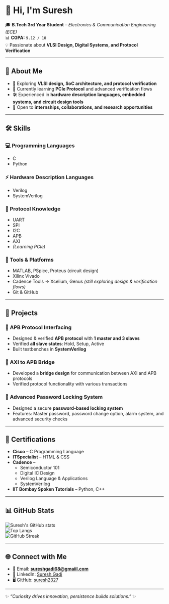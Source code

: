 # 👋 Hi, I'm Suresh  

🎓 **B.Tech 3rd Year Student** – *Electronics & Communication Engineering (ECE)*  
📊 **CGPA:** `9.12 / 10`  
💡 Passionate about **VLSI Design, Digital Systems, and Protocol Verification**  

---

## 🚀 About Me  
- 🔭 Exploring **VLSI design, SoC architecture, and protocol verification**  
- 🌱 Currently learning **PCIe Protocol** and advanced verification flows  
- 🛠️ Experienced in **hardware description languages, embedded systems, and circuit design tools**  
- 🤝 Open to **internships, collaborations, and research opportunities**  

---

## 🛠️ Skills  

### 💻 Programming Languages  
- C  
- Python  
 
### ⚡ Hardware Description Languages  
- Verilog  
- SystemVerilog  

### 🔗 Protocol Knowledge  
- UART  
- SPI  
- I2C  
- APB  
- AXI  
- *(Learning PCIe)*  

### 🧰 Tools & Platforms  
- MATLAB, PSpice, Proteus (circuit design)  
- Xilinx Vivado  
- Cadence Tools → Xcelium, Genus *(still exploring design & verification flows)*  
- Git & GitHub  

---

## 📂 Projects  

### 🔹 **APB Protocol Interfacing**  
- Designed & verified **APB protocol** with **1 master and 3 slaves**  
- Verified **all slave states**: Hold, Setup, Active  
- Built testbenches in **SystemVerilog**  

### 🔹 **AXI to APB Bridge**  
- Developed a **bridge design** for communication between AXI and APB protocols  
- Verified protocol functionality with various transactions  

### 🔹 **Advanced Password Locking System**  
- Designed a secure **password-based locking system**  
- Features: Master password, password change option, alarm system, and advanced security checks  

---

## 📜 Certifications  

- **Cisco** – C Programming Language  
- **ITSpecialist** – HTML & CSS  
- **Cadence** –  
  - Semiconductor 101  
  - Digital IC Design  
  - Verilog Language & Applications  
  - SystemVerilog  
- **IIT Bombay Spoken Tutorials** – Python, C++  

---

## 📊 GitHub Stats  

![Suresh's GitHub stats](https://github-readme-stats.vercel.app/api?username=suresh2327&show_icons=true&theme=tokyonight)  
![Top Langs](https://github-readme-stats.vercel.app/api/top-langs/?username=suresh2327&layout=compact&theme=tokyonight)  
![GitHub Streak](https://streak-stats.demolab.com?user=suresh2327&theme=tokyonight&border_radius=5)  

---

## 🌐 Connect with Me  
- 📧 Email: **sureshgadi68@gmaiil.com**  
- 💼 LinkedIn: [Suresh Gadi](https://www.linkedin.com/in/suresh-gadi-6201a0293/)  
- 🖥️ GitHub: [suresh2327](https://github.com/suresh2327)  

---

✨ *“Curiosity drives innovation, persistence builds solutions.”* ✨  

